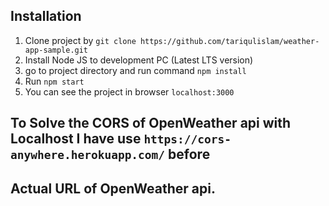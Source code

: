 ## Installation

1. Clone project by `git clone https://github.com/tariqulislam/weather-app-sample.git`
2. Install Node JS to development PC (Latest LTS version)
3. go to project directory and run command `npm install`
4. Run `npm start`
5. You can see the project in browser `localhost:3000`

## To Solve the CORS of OpenWeather api with Localhost I have use `https://cors-anywhere.herokuapp.com/` before
## Actual URL of OpenWeather api.





